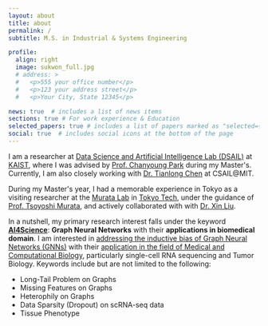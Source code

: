```yaml
---
layout: about
title: about
permalink: /
subtitle: M.S. in Industrial & Systems Engineering

profile:
  align: right
  image: sukwon_full.jpg
  # address: >
  #   <p>555 your office number</p>
  #   <p>123 your address street</p>
  #   <p>Your City, State 12345</p>

news: true  # includes a list of news items
sections: true # For work experience & Education
selected_papers: true # includes a list of papers marked as "selected={true}"
social: true  # includes social icons at the bottom of the page
---
```


I am a researcher at [Data Science and Artificial Intelligence Lab (DSAIL)](http://dsail.kaist.ac.kr) at [KAIST](https://www.kaist.ac.kr/en/), where I was advised by [Prof. Chanyoung Park](http://dsail.kaist.ac.kr/professor/) during my Master's. Currently, I am also closely working with [Dr. Tianlong Chen](https://tianlong-chen.github.io/) at CSAIL@MIT.

During my Master's year, I had a memorable experience in Tokyo as a visiting researcher at the [Murata Lab](http://www.net.c.titech.ac.jp/index.html) in [Tokyo Tech](https://www.titech.ac.jp/english), under the guidance of [Prof. Tsoyoshi Murata](http://www.net.c.titech.ac.jp/murata.html), and actively collaborated with with [Dr. Xin Liu](https://staff.aist.go.jp/xin.liu/).

In a nutshell, my primary research interest falls under the keyword **<u>AI4Science</u>**: **Graph Neural Networks** with their **applications in biomedical domain**. I am interested in <u>addressing the inductive bias of Graph Neural Networks (GNNs)</u> with their <u>application in the field of Medical and Computational Biology</u>, particularly single-cell RNA sequencing and Tumor Biology. Keywords include but are not limited to the following:

- Long-Tail Problem on Graphs
- Missing Features on Graphs
- Heterophily on Graphs
- Data Sparsity (Dropout) on scRNA-seq data
- Tissue Phenotype

<!-- 
My research interest lies primarily in ***Graph Neural Networks* in <span style='background-color:#fff5b1'>real-world scenarios</span> and their fundamental <span style='background-color:#F7DDBE'>weakness</span>**. -->

<!-- - <span style='background-color:#fff5b1'>**Long-Tailedness**</span> (Everything, literally *everything* is long-tailed!)
- <span style='background-color:#fff5b1'>**Missing Features**</span> (In real-world, only partial features are available!)
- <span style='background-color:#F7DDBE'>**Heterophily**</span> (Real-world graphs are not always homophilous!)
- <span style='background-color:#F7DDBE'>**Oversmoothing**</span> (Is 2 or 3 layers enough?) -->


